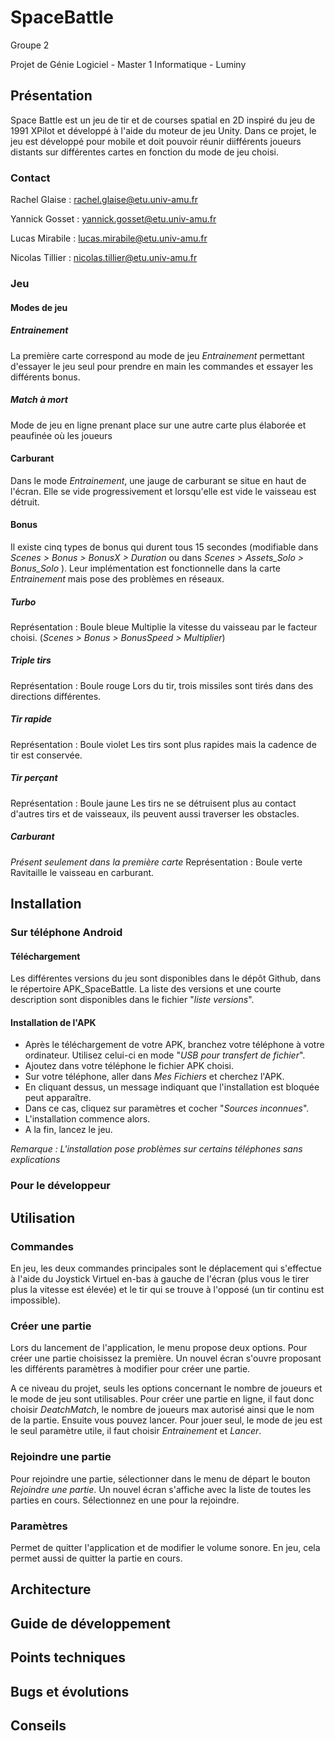 # SpaceBattle

Groupe 2

Projet de Génie Logiciel - Master 1 Informatique - Luminy

## Présentation
Space Battle est un jeu de tir et de courses spatial en 2D inspiré du jeu de 1991 XPilot et développé à l'aide du moteur de jeu Unity. 
Dans ce projet, le jeu est développé pour mobile et doit pouvoir réunir diifférents joueurs distants sur différentes 
cartes en fonction du mode de jeu choisi.

### Contact
Rachel Glaise : rachel.glaise@etu.univ-amu.fr

Yannick Gosset : yannick.gosset@etu.univ-amu.fr

Lucas Mirabile : lucas.mirabile@etu.univ-amu.fr

Nicolas Tillier : nicolas.tillier@etu.univ-amu.fr

### Jeu
#### Modes de jeu
##### Entrainement
La première carte correspond au mode de jeu _Entrainement_ permettant d'essayer le jeu seul pour prendre en main les commandes et essayer 
les différents bonus.  
##### Match à mort
Mode de jeu en ligne prenant place sur une autre carte plus élaborée et peaufinée où les joueurs
#### Carburant
Dans le mode _Entrainement_, une jauge de carburant se situe en haut de l'écran. Elle se vide progressivement et lorsqu'elle est vide
le vaisseau est détruit.
#### Bonus
Il existe cinq types de bonus qui durent tous 15 secondes (modifiable dans _Scenes > Bonus > BonusX > Duration_ ou dans 
_Scenes > Assets\_Solo  > Bonus\_Solo_ ). Leur implémentation est fonctionnelle dans la carte _Entrainement_ mais pose des problèmes en réseaux.
##### Turbo
Représentation : Boule bleue
Multiplie la vitesse du vaisseau par le facteur choisi. (_Scenes > Bonus > BonusSpeed > Multiplier_)
##### Triple tirs
Représentation : Boule rouge
Lors du tir, trois missiles sont tirés dans des directions différentes.
##### Tir rapide
Représentation : Boule violet
Les tirs sont plus rapides mais la cadence de tir est conservée.
##### Tir perçant
Représentation : Boule jaune
Les tirs ne se détruisent plus au contact d'autres tirs et de vaisseaux, ils peuvent aussi traverser les obstacles.
##### Carburant 
_Présent seulement dans la première carte_
Représentation : Boule verte
Ravitaille le vaisseau en carburant.

## Installation
### Sur téléphone Android
#### Téléchargement
Les différentes versions du jeu sont disponibles dans le dépôt Github, dans le répertoire APK_SpaceBattle. La liste des versions et une courte description sont disponibles dans le fichier "_liste versions_".
 
#### Installation de l'APK
* Après le téléchargement de votre APK, branchez votre téléphone à votre ordinateur. Utilisez celui-ci en mode "_USB pour transfert de fichier_". 
* Ajoutez dans votre téléphone le fichier APK choisi.
* Sur votre téléphone, aller dans _Mes Fichiers_ et cherchez l'APK.
* En cliquant dessus, un message indiquant que l'installation est bloquée peut apparaître.
* Dans ce cas, cliquez sur paramètres et cocher "_Sources inconnues_".
* L'installation commence alors.
* A la fin, lancez le jeu.

_Remarque : L'installation pose problèmes sur certains téléphones sans explications_

### Pour le développeur

## Utilisation
### Commandes
En jeu, les deux commandes principales sont le déplacement qui s'effectue à l'aide du Joystick Virtuel en-bas à gauche de l'écran (plus vous le tirer plus la vitesse est élevée) et le tir qui se trouve à l'opposé (un tir continu est impossible).
### Créer une partie
Lors du lancement de l'application, le menu propose deux options. Pour créer une partie choisissez la première. Un nouvel écran s'ouvre proposant les différents paramètres à modifier pour créer une partie. 

A ce niveau du projet, seuls les options concernant le nombre de joueurs et le mode de jeu sont utilisables. 
Pour créer une partie en ligne, il faut donc choisir _DeatchMatch_, le nombre de joueurs max autorisé ainsi que le nom de la partie. Ensuite vous pouvez lancer.
Pour jouer seul, le mode de jeu est le seul paramètre utile, il faut choisir _Entrainement_ et _Lancer_.
### Rejoindre une partie
Pour rejoindre une partie, sélectionner dans le menu de départ le bouton _Rejoindre une partie_. Un nouvel écran s'affiche avec la liste de toutes les parties en cours. Sélectionnez en une pour la rejoindre.

### Paramètres
Permet de quitter l'application et de modifier le volume sonore. En jeu, cela permet aussi de quitter la partie en cours. 
## Architecture

## Guide de développement

## Points techniques

## Bugs et évolutions

## Conseils

